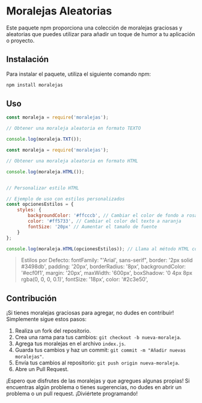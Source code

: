 # Moralejas Aleatorias

Este paquete npm proporciona una colección de moralejas graciosas y aleatorias que puedes utilizar para añadir un toque de humor a tu aplicación o proyecto.

## Instalación

Para instalar el paquete, utiliza el siguiente comando npm:

```bash
npm install moralejas
```

## Uso
```js
const moraleja = require('moralejas');

// Obtener una moraleja aleatoria en formato TEXTO

console.log(moraleja.TXT());

```
```js
const moraleja = require('moralejas');

// Obtener una moraleja aleatoria en formato HTML

console.log(moraleja.HTML());


// Personalizar estilo HTML

// Ejemplo de uso con estilos personalizados
const opcionesEstilos = {
    styles: {
        backgroundColor: '#ffcccb', // Cambiar el color de fondo a rosa claro
        color: '#ff5733', // Cambiar el color del texto a naranja
        fontSize: '20px' // Aumentar el tamaño de fuente
    }
};

console.log(moraleja.HTML(opcionesEstilos)); // Llama al método HTML con estilos personalizados
```

> Estilos por Defecto:
> fontFamily: "'Arial', sans-serif",
> border: '2px solid #3498db',
> padding: '20px',
> borderRadius: '8px',
> backgroundColor: '#ecf0f1',
> margin: '20px',
> maxWidth: '600px',
> boxShadow: '0 4px 8px rgba(0, 0, 0, 0.1)',
> fontSize: '18px',
> color: '#2c3e50',

## Contribución
¡Si tienes moralejas graciosas para agregar, no dudes en contribuir! Simplemente sigue estos pasos:

1. Realiza un fork del repositorio.
2. Crea una rama para tus cambios: `git checkout -b nueva-moraleja`.
3. Agrega tus moralejas en el archivo `index.js`.
4. Guarda tus cambios y haz un commit: `git commit -m "Añadir nuevas moralejas"`.
5. Envía tus cambios al repositorio: `git push origin nueva-moraleja`.
6. Abre un Pull Request.


¡Espero que disfrutes de las moralejas y que agregues algunas propias! Si encuentras algún problema o tienes sugerencias, no dudes en abrir un problema o un pull request. ¡Diviértete programando!